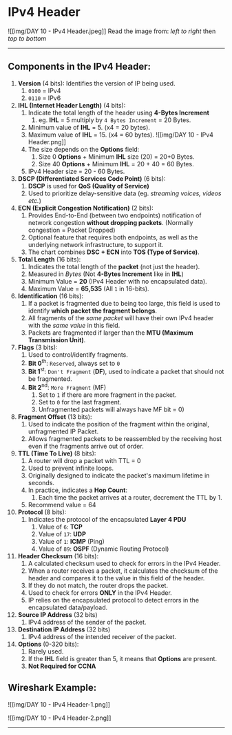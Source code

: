 # IPv4 Header

![[img/DAY 10 - IPv4 Header.jpeg]]
Read the image from: *left to right* then *top to bottom*
<hr>

## Components in the IPv4 Header:

1. **Version** (4 bits): Identifies the version of IP being used.
	1. `0100` = IPv4
	2. `0110` = IPv6
2. **IHL (Internet Header Length)** (4 bits): 
	1. Indicate the total length of the header using **4-Bytes Increment** 
		1. eg. **IHL** = 5 multiply by `4 Bytes Increment` = 20 Bytes.
	2. Minimum value of **IHL** = 5. (x4 = 20 bytes).
	3. Maximum value of **IHL** = 15. (x4 = 60 bytes).
	![[img/DAY 10 - IPv4 Header.png]]
	 4. The size depends on the **Options** field:
		 1. Size 0 **Options** + Minimum **IHL** size (20) = 20+0 Bytes.
		 2. Size 40 **Options** + Minimum **IHL** = 20 + 40 = 60 Bytes.
	5. IPv4 Header size = 20 - 60 Bytes.
3. **DSCP (Differentiated Services Code Point)** (6 bits):
	1. **DSCP** is used for **QoS (Quality of Service)**
	2. Used to prioritize delay-sensitive data (eg. *streaming voices, videos etc.*)
4. **ECN (Explicit Congestion Notification)** (2 bits):
	1. Provides End-to-End (between two endpoints) notification of network congestion **without dropping packets**. (Normally congestion = Packet Dropped)
	2. Optional feature that requires both endpoints, as well as the underlying network infrastructure, to support it.
	3. The chart combines **DSC + ECN** into **TOS (Type of Service)**.
5. **Total Length** (16 bits):
	1. Indicates the total length of the **packet** (not just the header).
	2. Measured in *Bytes* (Not **4-Bytes Increment** like in **IHL**)
	3. Minimum Value = **20** (IPv4 Header with no encapsulated data).
	4. Maximum Value = **65,535** (All `1` in 16-bits).
6. **Identification** (16 bits):
	1. If a packet is fragmented due to being too large, this field is used to identify **which packet the fragment belongs**.
	2. All fragments of the *same packet* will have their own IPv4 header with the *same value* in this field.
	3. Packets are fragmented if larger than the **MTU (Maximum Transmission Unit)**.
7. **Flags** (3 bits):
	1. Used to control/identify fragments.
	2. **Bit 0**<sup>th</sup>: `Reserved`, always set to `0`
	3. **Bit 1**<sup>st</sup>: `Don't Fragment` (**DF**), used to indicate a packet that should not be fragmented.
	4. **Bit 2**<sup>nd</sup>: `More Fragment` (MF)
		1. Set to `1` if there are more fragment in the packet.
		2. Set to `0` for the last fragment.
		3. Unfragmented packets will always have MF bit = 0)
8. **Fragment Offset** (13 bits):
	1. Used to indicate the position of the fragment within the original, unfragmented IP Packet.
	2. Allows fragmented packets to be reassembled by the receiving host even if the fragments arrive out of order.
9. **TTL (Time To Live)** (8 bits):
	1. A router will drop a packet with TTL = 0
	2. Used to prevent infinite loops.
	3. Originally designed to indicate the packet's maximum lifetime in seconds.
	4. In practice, indicates a **Hop Count**:
		1. Each time the packet arrives at a router, decrement the TTL by 1.
	5. Recommend value = 64
10. **Protocol** (8 bits):
	1. Indicates the protocol of the encapsulated **Layer 4 PDU**
		1. Value of `6`: **TCP**
		2. Value of `17`: **UDP**
		3. Value of `1`: **ICMP** (Ping)
		4. Value of `89`: **OSPF** (Dynamic Routing Protocol)
11. **Header Checksum** (16 bits):
	1. A calculated checksum used to check for errors in the IPv4 Header.
	2. When a router receives a packet, it calculates the checksum of the header and compares it to the value in this field of the header.
	3. If they do not match, the router drops the packet.
	4. Used to check for errors **ONLY** in the IPv4 Header.
	5. IP relies on the encapsulated protocol to detect errors in the encapsulated data/payload.
12. **Source IP Address** (32 bits)
	1. IPv4 address of the sender of the packet.
13. **Destination IP Address** (32 bits)
	1. IPv4 address of the intended receiver of the packet.
14. **Options** (0-320 bits):
	1. Rarely used.
	2. If the **IHL** field is greater than 5, it means that **Options** are present.
	3. **Not Required for CCNA**

## Wireshark Example:
![[img/DAY 10 - IPv4 Header-1.png]]

![[img/DAY 10 - IPv4 Header-2.png]]

<hr>

